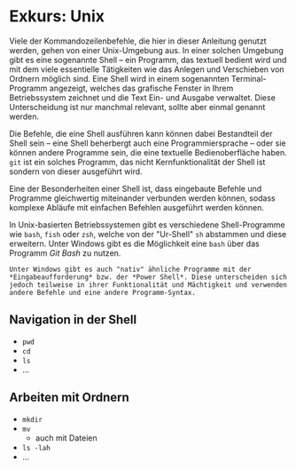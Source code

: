 # Exkurs: Unix

Viele der Kommandozeilenbefehle, die hier in dieser Anleitung genutzt werden, gehen von einer Unix-Umgebung aus. In einer solchen Umgebung gibt es eine sogenannte Shell – ein Programm, das textuell bedient wird und mit dem viele essentielle Tätigkeiten wie das Anlegen und Verschieben von Ordnern möglich sind. Eine Shell wird in einem sogenannten Terminal-Programm angezeigt, welches das grafische Fenster in Ihrem Betriebssystem zeichnet und die Text Ein- und Ausgabe verwaltet. Diese Unterscheidung ist nur manchmal relevant, sollte aber einmal genannt werden.

Die Befehle, die eine Shell ausführen kann können dabei Bestandteil der Shell sein – eine Shell beherbergt auch eine Programmiersprache – oder sie können andere Programme sein, die eine textuelle Bedienoberfläche haben. `git` ist ein solches Programm, das nicht Kernfunktionalität der Shell ist sondern von dieser ausgeführt wird.

Eine der Besonderheiten einer Shell ist, dass eingebaute Befehle und Programme gleichwertig miteinander verbunden werden können, sodass komplexe Abläufe mit einfachen Befehlen ausgeführt werden können.

In Unix-basierten Betriebssystemen gibt es verschiedene Shell-Programme wie `bash`, `fish` oder `zsh`, welche von der "Ur-Shell" `sh` abstammen und diese erweitern. Unter Windows gibt es die Möglichkeit eine `bash` über das Programm *Git Bash* zu nutzen.
```margin
Unter Windows gibt es auch "nativ" ähnliche Programme mit der *Eingabeaufforderung* bzw. der *Power Shell*. Diese unterscheiden sich jedoch teilweise in ihrer Funktionalität und Mächtigkeit und verwenden andere Befehle und eine andere Programm-Syntax.
```
## Navigation in der Shell
- `pwd`
- `cd`
- `ls`
- …

## Arbeiten mit Ordnern
- `mkdir`
- `mv`
  - auch mit Dateien
- `ls -lah`
- …


